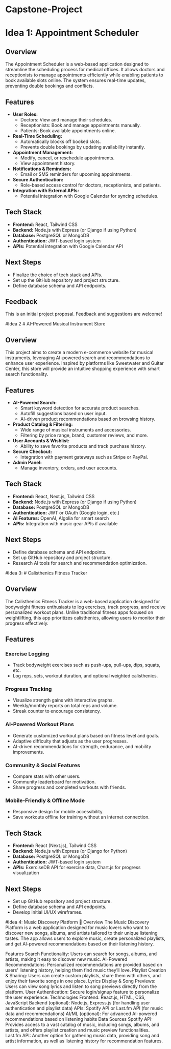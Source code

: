 # Capstone-Project
# Idea 1: Appointment Scheduler

## Overview
The Appointment Scheduler is a web-based application designed to streamline the scheduling process for medical offices. It allows doctors and receptionists to manage appointments efficiently while enabling patients to book available slots online. The system ensures real-time updates, preventing double bookings and conflicts.

## Features
- **User Roles:**
  - Doctors: View and manage their schedules.
  - Receptionists: Book and manage appointments manually.
  - Patients: Book available appointments online.
- **Real-Time Scheduling:**
  - Automatically blocks off booked slots.
  - Prevents double bookings by updating availability instantly.
- **Appointment Management:**
  - Modify, cancel, or reschedule appointments.
  - View appointment history.
- **Notifications & Reminders:**
  - Email or SMS reminders for upcoming appointments.
- **Secure Authentication:**
  - Role-based access control for doctors, receptionists, and patients.
- **Integration with External APIs:**
  - Potential integration with Google Calendar for syncing schedules.

## Tech Stack
- **Frontend:** React, Tailwind CSS
- **Backend:** Node.js with Express (or Django if using Python)
- **Database:** PostgreSQL or MongoDB
- **Authentication:** JWT-based login system
- **APIs:** Potential integration with Google Calendar API

## Next Steps
- Finalize the choice of tech stack and APIs.
- Set up the GitHub repository and project structure.
- Define database schema and API endpoints.

## Feedback
This is an initial project proposal. Feedback and suggestions are welcome!


 
 
 
 
 #Idea 2 # AI-Powered Musical Instrument Store

## Overview
This project aims to create a modern e-commerce website for musical instruments, leveraging AI-powered search and recommendations to enhance user experience. Inspired by platforms like Sweetwater and Guitar Center, this store will provide an intuitive shopping experience with smart search functionality.

## Features
- **AI-Powered Search:**
  - Smart keyword detection for accurate product searches.
  - Autofill suggestions based on user input.
  - AI-driven product recommendations based on browsing history.
- **Product Catalog & Filtering:**
  - Wide range of musical instruments and accessories.
  - Filtering by price range, brand, customer reviews, and more.
- **User Accounts & Wishlist:**
  - Ability to save favorite products and track purchase history.
- **Secure Checkout:**
  - Integration with payment gateways such as Stripe or PayPal.
- **Admin Panel:**
  - Manage inventory, orders, and user accounts.

## Tech Stack
- **Frontend:** React, Next.js, Tailwind CSS
- **Backend:** Node.js with Express (or Django if using Python)
- **Database:** PostgreSQL or MongoDB
- **Authentication:** JWT or OAuth (Google login, etc.)
- **AI Features:** OpenAI, Algolia for smart search
- **APIs:** Integration with music gear APIs if available

## Next Steps
- Define database schema and API endpoints.
- Set up GitHub repository and project structure.
- Research AI tools for search and recommendation optimization.



#Idea 3: # Calisthenics Fitness Tracker

## Overview
The Calisthenics Fitness Tracker is a web-based application designed for bodyweight fitness enthusiasts to log exercises, track progress, and receive personalized workout plans. Unlike traditional fitness apps focused on weightlifting, this app prioritizes calisthenics, allowing users to monitor their progress effectively.

## Features

### Exercise Logging
- Track bodyweight exercises such as push-ups, pull-ups, dips, squats, etc.
- Log reps, sets, workout duration, and optional weighted calisthenics.

### Progress Tracking
- Visualize strength gains with interactive graphs.
- Weekly/monthly reports on total reps and volume.
- Streak counter to encourage consistency.

### AI-Powered Workout Plans
- Generate customized workout plans based on fitness level and goals.
- Adaptive difficulty that adjusts as the user progresses.
- AI-driven recommendations for strength, endurance, and mobility improvements.

### Community & Social Features
- Compare stats with other users.
- Community leaderboard for motivation.
- Share progress and completed workouts with friends.

### Mobile-Friendly & Offline Mode
- Responsive design for mobile accessibility.
- Save workouts offline for training without an internet connection.

## Tech Stack
- **Frontend:** React (Next.js), Tailwind CSS
- **Backend:** Node.js with Express (or Django for Python)
- **Database:** PostgreSQL or MongoDB
- **Authentication:** JWT-based login system
- **APIs:** ExerciseDB API for exercise data, Chart.js for progress visualization

## Next Steps
- Set up GitHub repository and project structure.
- Define database schema and API endpoints.
- Develop initial UI/UX wireframes.




#Idea 4: Music Discovery Platform 🎵
Overview
The Music Discovery Platform is a web application designed for music lovers who want to discover new songs, albums, and artists tailored to their unique listening tastes. The app allows users to explore music, create personalized playlists, and get AI-powered recommendations based on their listening history.

Features
Search Functionality: Users can search for songs, albums, and artists, making it easy to discover new music.
AI-Powered Recommendations: Personalized recommendations are provided based on users' listening history, helping them find music they’ll love.
Playlist Creation & Sharing: Users can create custom playlists, share them with others, and enjoy their favorite songs in one place.
Lyrics Display & Song Previews: Users can view song lyrics and listen to song previews directly from the platform.
User Authentication: Secure login/signup feature to personalize the user experience.
Technologies
Frontend: React.js, HTML, CSS, JavaScript
Backend (optional): Node.js, Express.js (for handling user authentication and playlist data)
APIs: Spotify API or Last.fm API (for music data and recommendations)
AI/ML (optional): For advanced AI-powered recommendations based on listening habits
Data Sources
Spotify API: Provides access to a vast catalog of music, including songs, albums, and artists, and offers playlist creation and music preview functionalities.
Last.fm API: Another option for gathering music data, providing song and artist information, as well as listening history for recommendation features.








